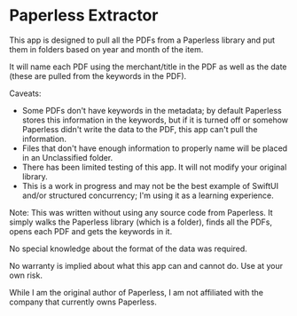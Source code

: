 # Paperless Extractor

This app is designed to pull all the PDFs from a Paperless library and put them in folders based on year and month of the item.

It will name each PDF using the merchant/title in the PDF as well as the date (these are pulled from the keywords in the PDF).

Caveats:
- Some PDFs don't have keywords in the metadata; by default Paperless stores this information in the keywords, but if it is turned off or
somehow Paperless didn't write the data to the PDF, this app can't pull the information.
- Files that don't have enough information to properly name will be placed in an Unclassified folder.
- There has been limited testing of this app. It will not modify your original library.
- This is a work in progress and may not be the best example of SwiftUI and/or structured concurrency; I'm using it as a learning experience.

Note:
This was written without using any source code from Paperless. It simply walks the Paperless library (which is a folder), finds all the PDFs, opens each PDF and gets the keywords in it.

No special knowledge about the format of the data was required.


No warranty is implied about what this app can and cannot do. Use at your own risk.


While I am the original author of Paperless, I am not affiliated with the company that currently owns Paperless.
